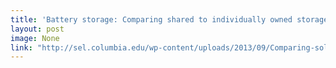 ```yaml
---
title: 'Battery storage: Comparing shared to individually owned storage given rural demand profiles of a cluster of customers.'
layout: post
image: None
link: "http://sel.columbia.edu/wp-content/uploads/2013/09/Comparing-solar-home-systems-to-a-solar-microgrid-Lee-Shaw-Modi-FINAL.pdf"
---
```

